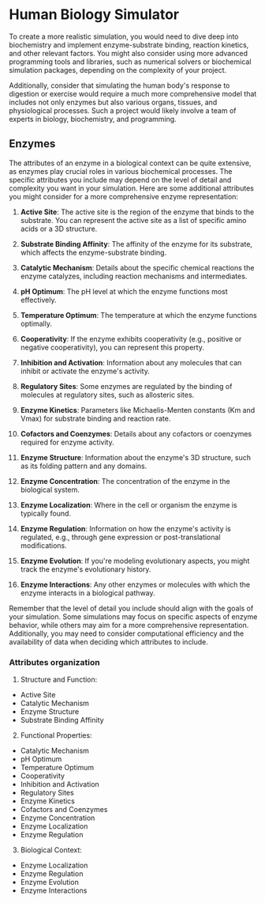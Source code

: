
# Human Biology Simulator

To create a more realistic simulation, you would need to dive deep into biochemistry and implement enzyme-substrate binding, reaction kinetics, and other relevant factors. You might also consider using more advanced programming tools and libraries, such as numerical solvers or biochemical simulation packages, depending on the complexity of your project.

Additionally, consider that simulating the human body's response to digestion or exercise would require a much more comprehensive model that includes not only enzymes but also various organs, tissues, and physiological processes. Such a project would likely involve a team of experts in biology, biochemistry, and programming.


## Enzymes

The attributes of an enzyme in a biological context can be quite extensive, as enzymes play crucial roles in various biochemical processes. The specific attributes you include may depend on the level of detail and complexity you want in your simulation. Here are some additional attributes you might consider for a more comprehensive enzyme representation:

1. **Active Site**: The active site is the region of the enzyme that binds to the substrate. You can represent the active site as a list of specific amino acids or a 3D structure.

2. **Substrate Binding Affinity**: The affinity of the enzyme for its substrate, which affects the enzyme-substrate binding.

3. **Catalytic Mechanism**: Details about the specific chemical reactions the enzyme catalyzes, including reaction mechanisms and intermediates.

4. **pH Optimum**: The pH level at which the enzyme functions most effectively.

5. **Temperature Optimum**: The temperature at which the enzyme functions optimally.

6. **Cooperativity**: If the enzyme exhibits cooperativity (e.g., positive or negative cooperativity), you can represent this property.

7. **Inhibition and Activation**: Information about any molecules that can inhibit or activate the enzyme's activity.

8. **Regulatory Sites**: Some enzymes are regulated by the binding of molecules at regulatory sites, such as allosteric sites.

9. **Enzyme Kinetics**: Parameters like Michaelis-Menten constants (Km and Vmax) for substrate binding and reaction rate.

10. **Cofactors and Coenzymes**: Details about any cofactors or coenzymes required for enzyme activity.

11. **Enzyme Structure**: Information about the enzyme's 3D structure, such as its folding pattern and any domains.

12. **Enzyme Concentration**: The concentration of the enzyme in the biological system.

13. **Enzyme Localization**: Where in the cell or organism the enzyme is typically found.

14. **Enzyme Regulation**: Information on how the enzyme's activity is regulated, e.g., through gene expression or post-translational modifications.

15. **Enzyme Evolution**: If you're modeling evolutionary aspects, you might track the enzyme's evolutionary history.

16. **Enzyme Interactions**: Any other enzymes or molecules with which the enzyme interacts in a biological pathway.

Remember that the level of detail you include should align with the goals of your simulation. Some simulations may focus on specific aspects of enzyme behavior, while others may aim for a more comprehensive representation. Additionally, you may need to consider computational efficiency and the availability of data when deciding which attributes to include.

### Attributes organization

1. Structure and Function:
- Active Site
- Catalytic Mechanism
- Enzyme Structure
- Substrate Binding Affinity

2. Functional Properties:
- Catalytic Mechanism
- pH Optimum
- Temperature Optimum
- Cooperativity
- Inhibition and Activation
- Regulatory Sites
- Enzyme Kinetics
- Cofactors and Coenzymes
- Enzyme Concentration
- Enzyme Localization
- Enzyme Regulation

3. Biological Context:
- Enzyme Localization
- Enzyme Regulation
- Enzyme Evolution
- Enzyme Interactions